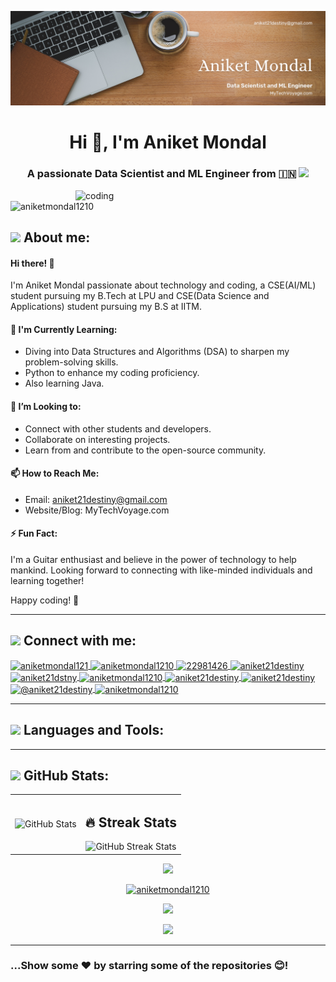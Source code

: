 ![logo](https://github.com/aniketmondal1210/aniketmondal1210/blob/main/Brown%20Wood%20Minimalist%20Profile%20LinkedIn%20Banner.png)

<h1 align="center">Hi 👋, I'm Aniket Mondal</h1>
<h3 align="center">A passionate Data Scientist and ML Engineer from 🇮🇳 <img src="https://user-images.githubusercontent.com/73097560/115834477-dbab4500-a447-11eb-908a-139a6edaec5c.gif"></h3>

<img align="right" alt="coding" width="400" src="https://static.wixstatic.com/media/3eee0b_8b6780c6bd8245ecafdbe55d8db7e2df~mv2.gif">

<p align="left">
  <img src="https://komarev.com/ghpvc/?username=aniketmondal1210&label=Profile%20views&color=0e75b6&style=flat" alt="aniketmondal1210" />
</p>

<h2>
  <img height="30" src="https://media4.giphy.com/media/5quAQha5cHPayUytEh/giphy.gif?cid=ecf05e47dv4ewvx2qa2b2wgqa361owg5429ctklzlan3hmob&ep=v1_stickers_search&rid=giphy.gif&ct=s"/> About me:
</h2>

#### Hi there! 👋

I'm Aniket Mondal passionate about technology and coding, a CSE(AI/ML) student pursuing my B.Tech at LPU and CSE(Data Science and Applications) student pursuing my B.S at IITM.

#### 🌱 I'm Currently Learning:

- Diving into Data Structures and Algorithms (DSA) to sharpen my problem-solving skills.
- Python to enhance my coding proficiency.
- Also learning Java.

#### 👯 I’m Looking to:

- Connect with other students and developers.
- Collaborate on interesting projects.
- Learn from and contribute to the open-source community.

#### 📫 How to Reach Me:

- Email: aniket21destiny@gmail.com
- Website/Blog: MyTechVoyage.com

#### ⚡ Fun Fact:

I'm a Guitar enthusiast and believe in the power of technology to help mankind. Looking forward to connecting with like-minded individuals and learning together!

Happy coding! 🚀

---

<h2>
  <img height="30" src="https://media1.giphy.com/media/nVJN4PlV00ojrfkovH/giphy.gif?cid=ecf05e47e13n62knpzdo56nfbwfk3lcdplh4vh9n0hksbbgs&ep=v1_stickers_search&rid=giphy.gif&ct=s"/> Connect with me:
</h2>

<p align="left">
  <a href="https://twitter.com/aniketmondal121" target="blank">
    <img align="center" src="https://raw.githubusercontent.com/rahuldkjain/github-profile-readme-generator/master/src/images/icons/Social/twitter.svg" alt="aniketmondal121" height="30" width="40" />
  </a>
  <a href="https://linkedin.com/in/aniketmondal1210" target="blank">
    <img align="center" src="https://raw.githubusercontent.com/rahuldkjain/github-profile-readme-generator/master/src/images/icons/Social/linked-in-alt.svg" alt="aniketmondal1210" height="30" width="40" />
  </a>
  <a href="https://stackoverflow.com/users/22981426" target="blank">
    <img align="center" src="https://raw.githubusercontent.com/rahuldkjain/github-profile-readme-generator/master/src/images/icons/Social/stack-overflow.svg" alt="22981426" height="30" width="40" />
  </a>
  <a href="https://kaggle.com/aniket21destiny" target="blank">
    <img align="center" src="https://raw.githubusercontent.com/rahuldkjain/github-profile-readme-generator/master/src/images/icons/Social/kaggle.svg" alt="aniket21destiny" height="30" width="40" />
  </a>
  <a href="https://www.codechef.com/users/aniket21dstny" target="blank">
    <img align="center" src="https://upload.vectorlogo.zone/logos/codechef/images/c0290608-3c6b-406c-90ef-86e9200f383a.svg" alt="aniket21dstny" height="30" width="40" />
  </a>
  <a href="https://codeforces.com/profile/aniketmondal1210" target="blank">
    <img align="center" src="https://raw.githubusercontent.com/rahuldkjain/github-profile-readme-generator/master/src/images/icons/Social/codeforces.svg" alt="aniketmondal1210" height="30" width="40" />
  </a>
  <a href="https://www.hackerrank.com/aniket21destiny" target="blank">
    <img align="center" src="https://raw.githubusercontent.com/rahuldkjain/github-profile-readme-generator/master/src/images/icons/Social/hackerrank.svg" alt="aniket21destiny" height="30" width="40" />
  </a>
  <a href="https://www.leetcode.com/aniket21destiny" target="blank">
    <img align="center" src="https://raw.githubusercontent.com/rahuldkjain/github-profile-readme-generator/master/src/images/icons/Social/leet-code.svg" alt="aniket21destiny" height="30" width="40" />
  </a>
  <a href="https://www.hackerearth.com/@aniket21destiny" target="blank">
    <img align="center" src="https://raw.githubusercontent.com/simple-icons/simple-icons/e10751ddb9a7926eee083c77d1a99ddca64a2c04/icons/hackerearth.svg" alt="@aniket21destiny" height="30" width="40" />
  </a>
  <a href="https://auth.geeksforgeeks.org/user/aniketmondal1210" target="blank">
    <img align="center" src="https://raw.githubusercontent.com/rahuldkjain/github-profile-readme-generator/master/src/images/icons/Social/geeks-for-geeks.svg" alt="aniketmondal1210" height="30" width="40" />
  </a>
</p>

---

<h2>
  <img height="45" src="https://media.tenor.com/azZCJ2YpsGgAAAAi/programming.gif"/> Languages and Tools:
</h2>

<p>
  <!-- icons block -->
  <!-- keeping it as-is since it’s already using proper spacing and layout -->
</p>

---

<h2>
  <img height="45" src="https://media.tenor.com/tKYbGz3wNCAAAAAi/catscafe-penguin.gif"/> GitHub Stats:
</h2>

<div align="center">
  <table>
    <tr>
      <td>
        <img src="https://github-readme-stats.vercel.app/api?username=aniketmondal1210&show_icons=true&rank_icon=github&locale=en" alt="GitHub Stats" />
      </td>
      <td align="center">
        <h2>🔥 Streak Stats</h2>
        <img src="https://github-readme-streak-stats.herokuapp.com/?user=aniketmondal1210" alt="GitHub Streak Stats"/>
      </td>
    </tr>
  </table>
</div>

<p align="center">
  <img src="https://github-readme-stats.vercel.app/api/top-langs/?username=aniketmondal1210&layout=compact&hide_border=true&&langs_count=10&show_icons=true&theme=transparent" />
</p>

<p align="center">
  <a href="https://github.com/ryo-ma/github-profile-trophy">
    <img src="https://github-profile-trophy.vercel.app/?username=aniketmondal1210" alt="aniketmondal1210" />
  </a>
</p>

<p align="center">
  <img height="150" src="https://media.tenor.com/vlatqJBjMi0AAAAj/among-us.gif" />
</p>

<p align="center">
  <img src="https://capsule-render.vercel.app/api?type=waving&color=gradient&height=100&section=footer" />
</p>

---

### ...Show some ❤️ by starring some of the repositories 😊!

